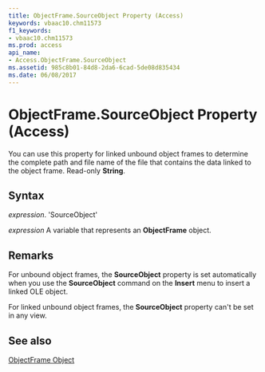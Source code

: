 ```yaml
---
title: ObjectFrame.SourceObject Property (Access)
keywords: vbaac10.chm11573
f1_keywords:
- vbaac10.chm11573
ms.prod: access
api_name:
- Access.ObjectFrame.SourceObject
ms.assetid: 985c8b01-84d8-2da6-6cad-5de08d835434
ms.date: 06/08/2017
---
```



# ObjectFrame.SourceObject Property (Access)

You can use this property for linked unbound object frames to determine the complete path and file name of the file that contains the data linked to the object frame. Read-only  **String**.


## Syntax

 _expression_. 'SourceObject'

 _expression_ A variable that represents an **ObjectFrame** object.


## Remarks

For unbound object frames, the  **SourceObject** property is set automatically when you use the **SourceObject** command on the **Insert** menu to insert a linked OLE object.

For linked unbound object frames, the  **SourceObject** property can't be set in any view.


## See also


[ObjectFrame Object](Access.ObjectFrame.md)

